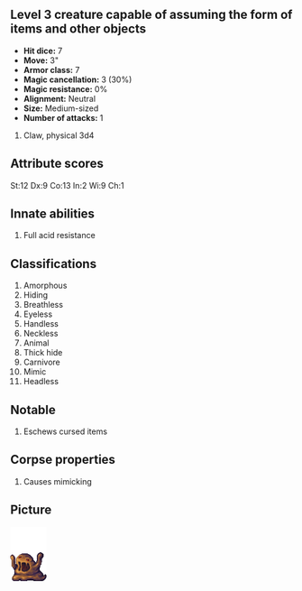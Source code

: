 ## Level 3 creature capable of assuming the form of items and other objects

- **Hit dice:** 7
- **Move:** 3"
- **Armor class:** 7
- **Magic cancellation:** 3 (30%)
- **Magic resistance:** 0%
- **Alignment:** Neutral
- **Size:** Medium-sized
- **Number of attacks:** 1
1. Claw, physical 3d4

## Attribute scores

St:12 Dx:9 Co:13 In:2 Wi:9 Ch:1

## Innate abilities

1. Full acid resistance

## Classifications

1. Amorphous
2. Hiding
3. Breathless
4. Eyeless
5. Handless
6. Neckless
7. Animal
8. Thick hide
9. Carnivore
10. Mimic
11. Headless

## Notable

1. Eschews cursed items

## Corpse properties

1. Causes mimicking

## Picture

![Small mimic](https://github.com/hyvanmielenpelit/GnollHackTileSet/blob/main/Monsters/small_mimic/small_mimic.png?raw=true)
